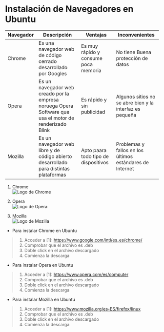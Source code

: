 # Instalación de Navegadores en Ubuntu  
  
| Navegador | Descripción | Ventajas | Inconvenientes |
| --------- | ----------- | -------- | -------------- |
| Chrome    | Es una navegador web de código cerrado desarrollado por Googles | Es muy rápido y consume poca memoria | No tiene Buena protección de datos |
| Opera | Es un navegador web creado por la empresa noruega Opera Software que usa el motor de renderizado Blink | Es rápido y sin publicidad | Algunos sitios no se abre bien y la interfaz es pequeña |
| Mozilla | Es un navegador web libre y de código abierto desarrollado para distintas plataformas | Apto paara todo tipo de dispositivos | Problemas y fallos en los últimos estándares de Internet |  

1. Chrome  
![Logo de Chrome](https://1000marcas.net/wp-content/uploads/2020/02/logo-Chrome.png)  

2. Opera  
![Logo de Opera](https://1000marcas.net/wp-content/uploads/2020/11/Opera-logo.png)  

3. Mozilla  
![Logo de Mozilla](https://1000marcas.net/wp-content/uploads/2020/01/logo-Mozilla-Firefox.png)

- Para instalar Chrome en Ubuntu  

> 1. Acceder a [1]: https://www.google.com/intl/es_es/chrome/  
> 2. Comprobar que el archivo es .deb
> 3. Doble click en el archivo descargado  
> 4. Comienza la descarga  


- Para instalar Opera en Ubuntu  

> 1. Acceder a [1]: https://www.opera.com/es/computer  
> 2. Comprobar que el archivo es .deb
> 3. Doble click en el archivo descargado  
> 4. Comienza la descarga  

- Para instalar Mozilla en Ubuntu  

> 1. Acceder a [1]: https://www.mozilla.org/es-ES/firefox/linux   
> 2. Comprobar que el archivo es .deb
> 3. Doble click en el archivo descargado  
> 4. Comienza la descarga  